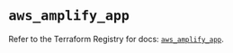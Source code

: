 # `aws_amplify_app`

Refer to the Terraform Registry for docs: [`aws_amplify_app`](https://registry.terraform.io/providers/hashicorp/aws/5.100.0/docs/resources/amplify_app).
